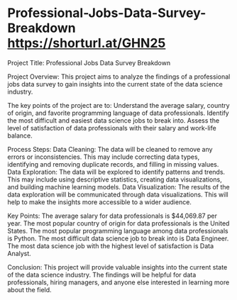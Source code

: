 # Professional-Jobs-Data-Survey-Breakdown https://shorturl.at/GHN25


Project Title: Professional Jobs Data Survey Breakdown

Project Overview:
This project aims to analyze the findings of a professional jobs data survey to gain insights into the current state of the data science industry. 

The key points of the project are to:
Understand the average salary, country of origin, and favorite programming language of data professionals.
Identify the most difficult and easiest data science jobs to break into.
Assess the level of satisfaction of data professionals with their salary and work-life balance.

Process Steps:
Data Cleaning: The data will be cleaned to remove any errors or inconsistencies. This may include correcting data types, identifying and removing duplicate records, and filling in missing values.
Data Exploration: The data will be explored to identify patterns and trends. This may include using descriptive statistics, creating data visualizations, and building machine learning models.
Data Visualization: The results of the data exploration will be communicated through data visualizations. This will help to make the insights more accessible to a wider audience.

Key Points:
The average salary for data professionals is $44,069.87 per year.
The most popular country of origin for data professionals is the United States.
The most popular programming language among data professionals is Python.
The most difficult data science job to break into is Data Engineer.
The most data science job with the highest level of satisfaction is Data Analyst.

Conclusion:
This project will provide valuable insights into the current state of the data science industry. The findings will be helpful for data professionals, hiring managers, and anyone else interested in learning more about the field.
